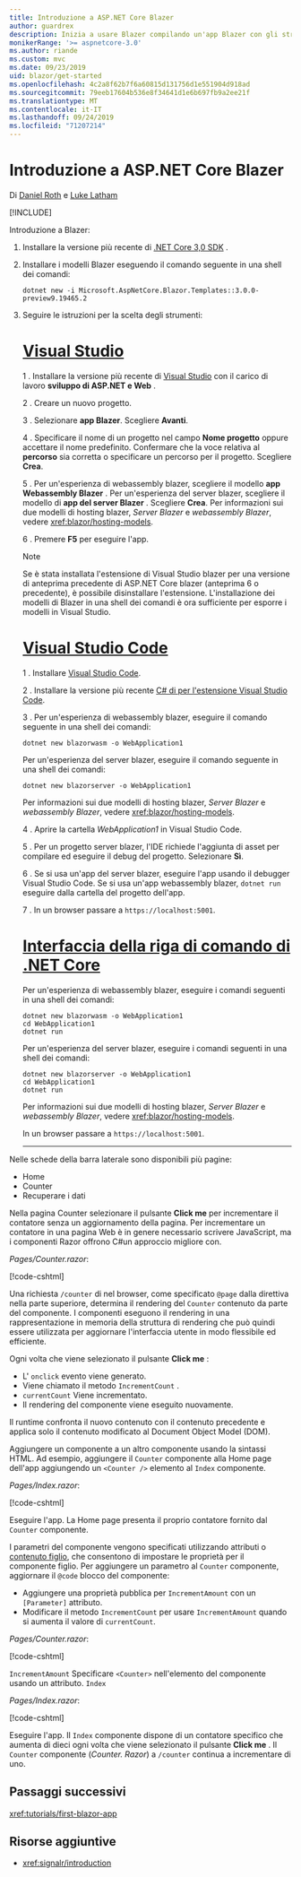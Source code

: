 ```yaml
---
title: Introduzione a ASP.NET Core Blazer
author: guardrex
description: Inizia a usare Blazer compilando un'app Blazer con gli strumenti che preferisci.
monikerRange: '>= aspnetcore-3.0'
ms.author: riande
ms.custom: mvc
ms.date: 09/23/2019
uid: blazor/get-started
ms.openlocfilehash: 4c2a8f62b7f6a60815d131756d1e551904d918ad
ms.sourcegitcommit: 79eeb17604b536e8f34641d1e6b697fb9a2ee21f
ms.translationtype: MT
ms.contentlocale: it-IT
ms.lasthandoff: 09/24/2019
ms.locfileid: "71207214"
---
```

# <a name="get-started-with-aspnet-core-blazor"></a>Introduzione a ASP.NET Core Blazer

Di [Daniel Roth](https://github.com/danroth27) e [Luke Latham](https://github.com/guardrex)

[!INCLUDE[](~/includes/blazorwasm-preview-notice.md)]

Introduzione a Blazer:

1. Installare la versione più recente di [.NET Core 3,0 SDK](https://dotnet.microsoft.com/download/dotnet-core/3.0) .

1. Installare i modelli Blazer eseguendo il comando seguente in una shell dei comandi:

   ```dotnetcli
   dotnet new -i Microsoft.AspNetCore.Blazor.Templates::3.0.0-preview9.19465.2
   ```

1. Seguire le istruzioni per la scelta degli strumenti:

   # <a name="visual-studiotabvisual-studio"></a>[Visual Studio](#tab/visual-studio)

   1 \. Installare la versione più recente di [Visual Studio](https://visualstudio.com/vs/) con il carico di lavoro **sviluppo di ASP.NET e Web** .

   2 \. Creare un nuovo progetto.

   3 \. Selezionare **app Blazer**. Scegliere **Avanti**.

   4 \. Specificare il nome di un progetto nel campo **Nome progetto** oppure accettare il nome predefinito. Confermare che la voce relativa al **percorso** sia corretta o specificare un percorso per il progetto. Scegliere **Crea**.

   5 \. Per un'esperienza di webassembly blazer, scegliere il modello **app Webassembly Blazer** . Per un'esperienza del server blazer, scegliere il modello di **app del server Blazer** . Scegliere **Crea**. Per informazioni sui due modelli di hosting blazer, *Server Blazer* e *webassembly Blazer*, vedere <xref:blazor/hosting-models>.

   6 \. Premere **F5** per eseguire l'app.

   > [!NOTE]
   > Se è stata installata l'estensione di Visual Studio blazer per una versione di anteprima precedente di ASP.NET Core blazer (anteprima 6 o precedente), è possibile disinstallare l'estensione. L'installazione dei modelli di Blazer in una shell dei comandi è ora sufficiente per esporre i modelli in Visual Studio.

   # <a name="visual-studio-codetabvisual-studio-code"></a>[Visual Studio Code](#tab/visual-studio-code)

   1 \. Installare [Visual Studio Code](https://code.visualstudio.com/).

   2 \. Installare la versione più recente [ C# di per l'estensione Visual Studio Code](https://marketplace.visualstudio.com/items?itemName=ms-vscode.csharp).

   3 \. Per un'esperienza di webassembly blazer, eseguire il comando seguente in una shell dei comandi:

      ```dotnetcli
      dotnet new blazorwasm -o WebApplication1
      ```

      Per un'esperienza del server blazer, eseguire il comando seguente in una shell dei comandi:

      ```dotnetcli
      dotnet new blazorserver -o WebApplication1
      ```

      Per informazioni sui due modelli di hosting blazer, *Server Blazer* e *webassembly Blazer*, vedere <xref:blazor/hosting-models>.

   4 \. Aprire la cartella *WebApplication1* in Visual Studio Code.

   5 \. Per un progetto server blazer, l'IDE richiede l'aggiunta di asset per compilare ed eseguire il debug del progetto. Selezionare **Sì**.

   6 \. Se si usa un'app del server blazer, eseguire l'app usando il debugger Visual Studio Code. Se si usa un'app webassembly blazer, `dotnet run` eseguire dalla cartella del progetto dell'app.

   7 \. In un browser passare a `https://localhost:5001`.

   <!--

   # [Visual Studio for Mac](#tab/visual-studio-mac)

   1\. Install [Visual Studio for Mac](https://visualstudio.microsoft.com/vs/mac/). Switch the [Update channel to Preview](/visualstudio/mac/install-preview).

   2\. Select **File** > **New Solution** or **New Project**.

   3\. In the sidebar, select **.NET Core** > **App**.

   4\. For a Blazor Server experience, select the **Blazor Server App** template. For a Blazor WebAssembly experience, select the **Blazor WebAssembly App** template. Select **Next**. For information on the two Blazor hosting models, *Blazor Server* and *Blazor WebAssembly*, see <xref:blazor/hosting-models>.

   5\. The **Target Framework** defaults to **.NET Core 3.0**. Select **Next**.

   6\. In the **Project Name** field, enter `WebApplication1`. Select **Create**.

   7\. Select **Run** > **Run Without Debugging** to run the app *without the debugger*. Running with the debugger isn't supported at this time.

   -->

   # <a name="net-core-clitabnetcore-cli"></a>[Interfaccia della riga di comando di .NET Core](#tab/netcore-cli/)

   Per un'esperienza di webassembly blazer, eseguire i comandi seguenti in una shell dei comandi:

   ```dotnetcli
   dotnet new blazorwasm -o WebApplication1
   cd WebApplication1
   dotnet run
   ```

   Per un'esperienza del server blazer, eseguire i comandi seguenti in una shell dei comandi:

   ```dotnetcli
   dotnet new blazorserver -o WebApplication1
   cd WebApplication1
   dotnet run
   ```

   Per informazioni sui due modelli di hosting blazer, *Server Blazer* e *webassembly Blazer*, vedere <xref:blazor/hosting-models>.

   In un browser passare a `https://localhost:5001`.

   ---

Nelle schede della barra laterale sono disponibili più pagine:

* Home
* Counter
* Recuperare i dati

Nella pagina Counter selezionare il pulsante **Click me** per incrementare il contatore senza un aggiornamento della pagina. Per incrementare un contatore in una pagina Web è in genere necessario scrivere JavaScript, ma i componenti Razor offrono C#un approccio migliore con.

*Pages/Counter.razor*:

[!code-cshtml[](get-started/samples_snapshot/3.x/Counter1.razor?highlight=7,12-15)]

Una richiesta `/counter` di nel browser, come specificato `@page` dalla direttiva nella parte superiore, determina il rendering del `Counter` contenuto da parte del componente. I componenti eseguono il rendering in una rappresentazione in memoria della struttura di rendering che può quindi essere utilizzata per aggiornare l'interfaccia utente in modo flessibile ed efficiente.

Ogni volta che viene selezionato il pulsante **Click me** :

* L' `onclick` evento viene generato.
* Viene chiamato il metodo `IncrementCount` .
* `currentCount` Viene incrementato.
* Il rendering del componente viene eseguito nuovamente.

Il runtime confronta il nuovo contenuto con il contenuto precedente e applica solo il contenuto modificato al Document Object Model (DOM).

Aggiungere un componente a un altro componente usando la sintassi HTML. Ad esempio, aggiungere il `Counter` componente alla Home page dell'app aggiungendo un `<Counter />` elemento al `Index` componente.

*Pages/Index.razor*:

[!code-cshtml[](get-started/samples_snapshot/3.x/Index1.razor?highlight=7)]

Eseguire l'app. La Home page presenta il proprio contatore fornito dal `Counter` componente.

I parametri del componente vengono specificati utilizzando attributi o [contenuto figlio](xref:blazor/components#child-content), che consentono di impostare le proprietà per il componente figlio. Per aggiungere un parametro al `Counter` componente, aggiornare il `@code` blocco del componente:

* Aggiungere una proprietà pubblica per `IncrementAmount` con un `[Parameter]` attributo.
* Modificare il metodo `IncrementCount` per usare `IncrementAmount` quando si aumenta il valore di `currentCount`.

*Pages/Counter.razor*:

[!code-cshtml[](get-started/samples_snapshot/3.x/Counter2.razor?highlight=12-13,17)]

`IncrementAmount` Specificare `<Counter>` nell'elemento del componente usando un attributo. `Index`

*Pages/Index.razor*:

[!code-cshtml[](get-started/samples_snapshot/3.x/Index2.razor?highlight=7)]

Eseguire l'app. Il `Index` componente dispone di un contatore specifico che aumenta di dieci ogni volta che viene selezionato il pulsante **Click me** . Il `Counter` componente (*Counter. Razor*) a `/counter` continua a incrementare di uno.

## <a name="next-steps"></a>Passaggi successivi

<xref:tutorials/first-blazor-app>

## <a name="additional-resources"></a>Risorse aggiuntive

* <xref:signalr/introduction>
